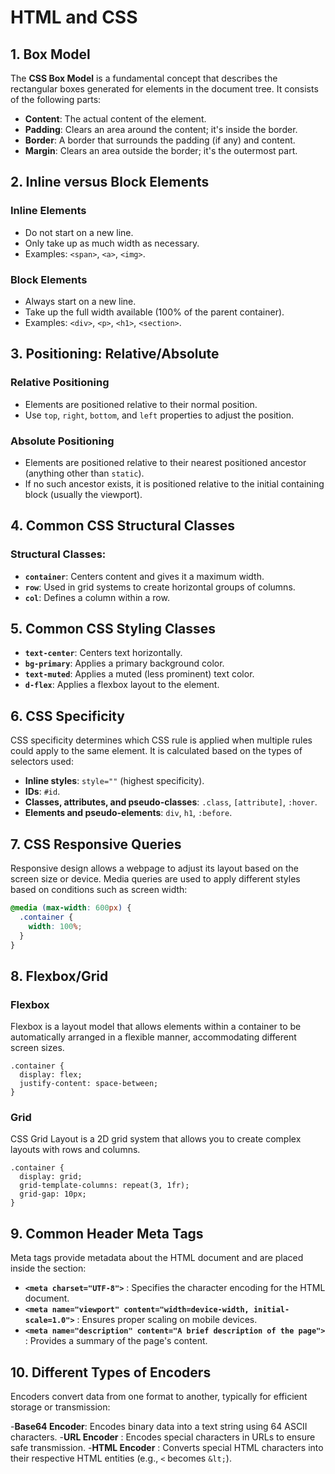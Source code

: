 # HTML and CSS 

## 1. Box Model

The **CSS Box Model** is a fundamental concept that describes the rectangular boxes generated for elements in the document tree. It consists of the following parts:

- **Content**: The actual content of the element.
- **Padding**: Clears an area around the content; it's inside the border.
- **Border**: A border that surrounds the padding (if any) and content.
- **Margin**: Clears an area outside the border; it's the outermost part.

## 2. Inline versus Block Elements

### Inline Elements
- Do not start on a new line.
- Only take up as much width as necessary.
- Examples: `<span>`, `<a>`, `<img>`.

### Block Elements
- Always start on a new line.
- Take up the full width available (100% of the parent container).
- Examples: `<div>`, `<p>`, `<h1>`, `<section>`.

## 3. Positioning: Relative/Absolute

### Relative Positioning
- Elements are positioned relative to their normal position.
- Use `top`, `right`, `bottom`, and `left` properties to adjust the position.

### Absolute Positioning
- Elements are positioned relative to their nearest positioned ancestor (anything other than `static`).
- If no such ancestor exists, it is positioned relative to the initial containing block (usually the viewport).

## 4. Common CSS Structural Classes

### Structural Classes:
- **`container`**: Centers content and gives it a maximum width.
- **`row`**: Used in grid systems to create horizontal groups of columns.
- **`col`**: Defines a column within a row.

## 5. Common CSS Styling Classes

- **`text-center`**: Centers text horizontally.
- **`bg-primary`**: Applies a primary background color.
- **`text-muted`**: Applies a muted (less prominent) text color.
- **`d-flex`**: Applies a flexbox layout to the element.

## 6. CSS Specificity

CSS specificity determines which CSS rule is applied when multiple rules could apply to the same element. It is calculated based on the types of selectors used:

- **Inline styles**: `style=""` (highest specificity).
- **IDs**: `#id`.
- **Classes, attributes, and pseudo-classes**: `.class`, `[attribute]`, `:hover`.
- **Elements and pseudo-elements**: `div`, `h1`, `:before`.

## 7. CSS Responsive Queries

Responsive design allows a webpage to adjust its layout based on the screen size or device. Media queries are used to apply different styles based on conditions such as screen width:

```css
@media (max-width: 600px) {
  .container {
    width: 100%;
  }
}
```
## 8. Flexbox/Grid

### Flexbox

Flexbox is a layout model that allows elements within a container to be automatically arranged in a flexible manner, accommodating different screen sizes.

```
.container {
  display: flex;
  justify-content: space-between;
}
```
### Grid
CSS Grid Layout is a 2D grid system that allows you to create complex layouts with rows and columns.

```
.container {
  display: grid;
  grid-template-columns: repeat(3, 1fr);
  grid-gap: 10px;
}
```

## 9. Common Header Meta Tags
Meta tags provide metadata about the HTML document and are placed inside the <head> section:

- **`<meta charset="UTF-8">`** : Specifies the character encoding for the HTML document.
- **`<meta name="viewport" content="width=device-width, initial-scale=1.0">`** : Ensures proper scaling on mobile devices.
- **`<meta name="description" content="A brief description of the page">`** : Provides a summary of the page's content.

  
## 10. Different Types of Encoders
Encoders convert data from one format to another, typically for efficient storage or transmission:

-**Base64 Encoder**: Encodes binary data into a text string using 64 ASCII characters.
-**URL Encoder**   : Encodes special characters in URLs to ensure safe transmission.
-**HTML Encoder**  : Converts special HTML characters into their respective HTML entities (e.g., `<` becomes `&lt;`).





